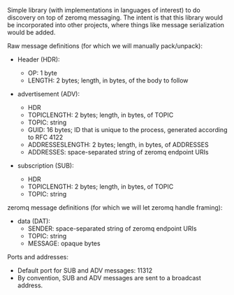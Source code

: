 Simple library (with implementations in languages of interest) to do discovery
on top of zeromq messaging.  The intent is that this library would be
incorporated into other projects, where things like message serialization would
be added.

Raw message definitions (for which we will manually pack/unpack):

  * Header (HDR):
    * OP: 1 byte
    * LENGTH: 2 bytes; length, in bytes, of the body to follow

  * advertisement (ADV):
    * HDR
    * TOPICLENGTH: 2 bytes; length, in bytes, of TOPIC
    * TOPIC: string
    * GUID: 16 bytes; ID that is unique to the process, generated according to 
      RFC 4122
    * ADDRESSESLENGTH: 2 bytes; length, in bytes, of ADDRESSES
    * ADDRESSES: space-separated string of zeromq endpoint URIs

  * subscription (SUB):
    * HDR
    * TOPICLENGTH: 2 bytes; length, in bytes, of TOPIC
    * TOPIC: string

zeromq message definitions (for which we will let zeromq handle framing):

  * data (DAT):
    * SENDER: space-separated string of zeromq endpoint URIs
    * TOPIC: string
    * MESSAGE: opaque bytes

Ports and addresses:

  * Default port for SUB and ADV messages: 11312
  * By convention, SUB and ADV messages are sent to a broadcast address.
